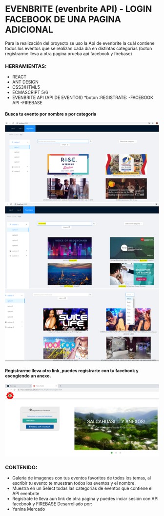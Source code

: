 ﻿# EVENBRITE  (evenbrite API) - LOGIN FACEBOOK DE UNA PAGINA ADICIONAL
Para la realización del proyecto se uso la Api de evenbrite la cuál contiene todos los eventos que se realizan cada día en distintas categorias
(boton registrarme lleva a otra pagina prueba api facebook y firebase)

### HERRAMIENTAS:  
- REACT
- ANT DESIGN
- CSS3/HTML5
- ECMASCRIPT 5/6
- EVENBRITE API (API DE EVENTOS)
*boton :REGISTRATE:
   -FACEBOOK API
   -FIREBASE
#### Busca tu evento por nombre o por categoria
![image](assets/evenvrite1.PNG)
![image](assets/evenvrite2.PNG)
![image](assets/evenvrite3.PNG)
#### Registrarme lleva otro link ,puedes registrarte con tu facebook y escogiendo un anexo.
![image](assets/evenvrite4.PNG)

### CONTENIDO:  
- Galeria de imagenes con tus eventos favoritos de todos los temas, al escribir  tu evento te muestran todos los eventos y el nombre.
- Muestra en un Select todas las categorias de eventos que contiene el API evenbrite
- Registrate te lleva aun  link de otra pagina y puedes inciar sesión con API facebook  y FIREBASE 
Desarrollado por: 
- Yanina Mercado

